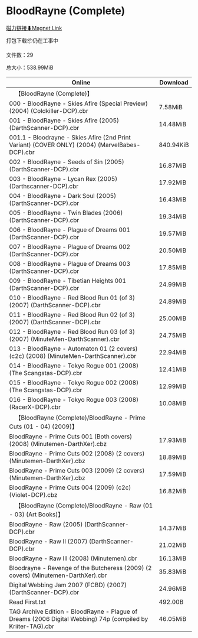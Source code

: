 # BloodRayne (Complete)

[磁力链接⬇Magnet Link](magnet:?xt=urn:btih:36c0fb514306618e0718188d0a4d999bd255943e&dn=BloodRayne%20%28Complete%29)

打包下载📦仍在工事中

文件数：29

总大小：538.99MiB

Online | Download
--- | ---
&emsp;【BloodRayne (Complete)】 | 
000 - BloodRayne - Skies Afire (Special Preview) (2004) (Coldkiller-DCP).cbr | 7.58MiB
001 - BloodRayne - Skies Afire (2005) (DarthScanner-DCP).cbr | 14.48MiB
001.1 - Bloodrayne - Skies Afire (2nd Print Variant) (COVER ONLY) (2004) (MarvelBabes-DCP).cbr | 840.94KiB
002 - BloodRayne - Seeds of Sin (2005) (DarthScanner-DCP).cbr | 16.87MiB
003 - BloodRayne - Lycan Rex (2005) (Darthscanner-DCP).cbr | 17.92MiB
004 - BloodRayne - Dark Soul (2005) (DarthScanner-DCP).cbr | 16.43MiB
005 - BloodRayne - Twin Blades (2006) (DarthScanner-DCP).cbr | 19.34MiB
006 - BloodRayne - Plague of Dreams 001 (DarthScanner-DCP).cbr | 19.57MiB
007 - BloodRayne - Plague of Dreams 002 (DarthScanner-DCP).cbr | 20.50MiB
008 - BloodRayne - Plague of Dreams 003 (DarthScanner-DCP).cbr | 17.85MiB
009 - BloodRayne - Tibetian Heights 001  (DarthScanner-DCP).cbr | 24.99MiB
010 - BloodRayne - Red Blood Run 01 (of 3) (2007) (DarthScanner-DCP).cbr | 24.89MiB
011 - BloodRayne - Red Blood Run 02 (of 3) (2007) (DarthScanner-DCP).cbr | 25.00MiB
012 - BloodRayne - Red Blood Run 03 (of 3) (2007) (MinuteMen-DarthScanner).cbr | 24.75MiB
013 - BloodRayne - Automaton 01 (2 covers) (c2c) (2008) (MinuteMen-DarthScanner).cbr | 22.94MiB
014 - BloodRayne - Tokyo Rogue 001 (2008) (The Scangstas-DCP).cbr | 12.41MiB
015 - BloodRayne - Tokyo Rogue 002 (2008) (The Scangstas-DCP).cbr | 12.99MiB
016 - BloodRayne - Tokyo Rogue 003 (2008) (RacerX-DCP).cbr | 10.08MiB
&emsp;【BloodRayne (Complete)/BloodRayne - Prime Cuts (01 - 04) (2009)】 | 
BloodRayne - Prime Cuts 001 (Both covers) (2008) (Minutemen-DarthXer).cbz | 17.93MiB
BloodRayne - Prime Cuts 002 (2008) (2 covers) (Minutemen-DarthXer).cbz | 18.89MiB
BloodRayne - Prime Cuts 003 (2009) (2 covers) (Minutemen-DarthXer).cbz | 17.59MiB
BloodRayne - Prime Cuts 004 (2009) (c2c) (Violet-DCP).cbz | 16.82MiB
&emsp;【BloodRayne (Complete)/BloodRayne - Raw (01 - 03) (Art Books)】 | 
BloodRayne - Raw (2005) (DarthScanner-DCP).cbr | 14.37MiB
BloodRayne - Raw II (2007) (DarthScanner-DCP).cbr | 21.02MiB
BloodRayne - Raw III (2008) (Minutemen).cbr | 16.13MiB
Bloodrayne - Revenge of the Butcheress (2009) (2 covers)  (Minutemen-DarthXer).cbr | 35.83MiB
Digital Webbing Jam 2007 (FCBD) (2007) (DarthScanner-DCP).cbr | 24.96MiB
Read First.txt | 492.00B
TAG Archive Edition - BloodRayne - Plague of Dreams (2006 Digital Webbing) 74p (compiled by Kriiter-TAG).cbr | 46.05MiB